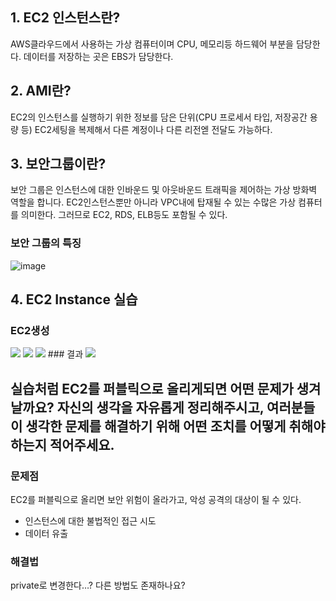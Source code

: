 ## 1. EC2 인스턴스란?
AWS클라우드에서 사용하는 가상 컴퓨터이며 CPU, 메모리등 하드웨어 부분을 담당한다.
데이터를 저장하는 곳은 EBS가 담당한다.

## 2. AMI란?
EC2의 인스턴스를 실행하기 위한 정보를 담은 단위(CPU 프로세서 타입, 저장공간 용량 등)
EC2세팅을 복제해서 다른 계정이나 다른 리전엗 전달도 가능하다.

## 3. 보안그룹이란?
보안 그룹은 인스턴스에 대한 인바운드 및 아웃바운드 트래픽을 제어하는 가상 방화벽 역할을 합니다.
EC2인스턴스뿐만 아니라 VPC내에 탑재될 수 있는 수많은 가상 컴퓨터를 의미한다.
그러므로 EC2, RDS, ELB등도 포함될 수 있다.
### 보안 그룹의 특징
![image](https://github.com/GSM-MSG/DevOps-Onboarding/assets/80810278/415be998-9000-4b85-8121-80cd65eb03e6)


## 4. EC2 Instance 실습

### EC2생성
<img src ="https://cdn.discordapp.com/attachments/1149234059680153650/1149593366938525696/image.png">
<img src ="https://cdn.discordapp.com/attachments/1149234059680153650/1149710355006763078/image.png">
<img src ="https://cdn.discordapp.com/attachments/1149234059680153650/1149710494760972328/image.png">
### 결과
<img src ="https://cdn.discordapp.com/attachments/1149234059680153650/1149733924164075580/image.png">



## 실습처럼 EC2를 퍼블릭으로 올리게되면 어떤 문제가 생겨날까요? 자신의 생각을 자유롭게 정리해주시고, 여러분들이 생각한 문제를 해결하기 위해 어떤 조치를 어떻게 취해야하는지 적어주세요.

### 문제점

EC2를 퍼블릭으로 올리면 보안 위험이 올라가고, 악성 공격의 대상이 될 수 있다.

- 인스턴스에 대한 불법적인 접근 시도
- 데이터 유출

### 해결법

private로 변경한다…?
다른 방법도 존재하나요?
